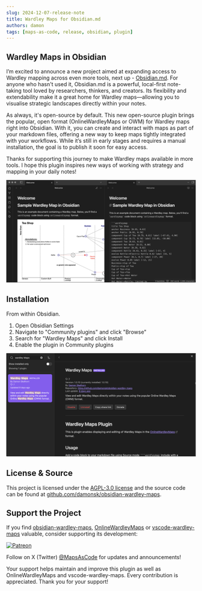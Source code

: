 ```yaml
---
slug: 2024-12-07-release-note
title: Wardley Maps for Obsidian.md
authors: damon
tags: [maps-as-code, release, obsidian, plugin]
---
```


## Wardley Maps in Obsidian
I’m excited to announce a new project aimed at expanding access to Wardley mapping across even more tools, next up - [Obsidian.md](https://obsidian.md). For anyone who hasn't used it, Obsidian.md is a powerful, local-first note-taking tool loved by researchers, thinkers, and creators. Its flexibility and extendability make it a great home for Wardley maps—allowing you to visualise strategic landscapes directly within your notes.

As always, it's open-source by default. This new open-source plugin brings the popular, open format (OnlineWardleyMaps or OWM) for Wardley maps right into Obsidian. With it, you can create and interact with maps as part of your markdown files, offering a new way to keep maps tightly integrated with your workflows. While it’s still in early stages and requires a manual installation, the goal is to publish it soon for easy access.

Thanks for supporting this journey to make Wardley maps available in more tools. I hope this plugin inspires new ways of working with strategy and mapping in your daily notes!

![Obsidian with Wardley Maps](./Screenshot%202024-12-07%20at%2013.47.33.png)

## Installation

From within Obsidian.

1. Open Obsidian Settings
2. Navigate to "Community plugins" and click "Browse"
3. Search for "Wardley Maps" and click Install
4. Enable the plugin in Community plugins

![Obsidian Settings](./Screenshot%202024-12-07%20at%2013.50.37.png)

## License & Source

This project is licensed under the [AGPL-3.0 license](https://github.com/damonsk/obsidian-wardley-maps/blob/master/LICENSE) and the source code can be found at [github.com/damonsk/obsidian-wardley-maps](https://github.com/damonsk/obsidian-wardley-maps).

## Support the Project

If you find [obsidian-wardley-maps](https://github.com/damonsk/obsidian-wardley-maps), [OnlineWardleyMaps](https://github.com/damonsk/onlinewardleymaps) or [vscode-wardley-maps](https://github.com/damonsk/vscode-wardley-maps) valuable, consider supporting its development:

[![Patreon](https://c5.patreon.com/external/logo/become_a_patron_button.png)](https://www.patreon.com/mapsascode/overview)

Follow on X (Twitter) [@MapsAsCode](https://x.com/mapsascode) for updates and announcements!

Your support helps maintain and improve this plugin as well as OnlineWardleyMaps and vscode-wardley-maps. Every contribution is appreciated. Thank you for your support!